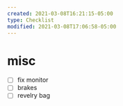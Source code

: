 ```yaml
---
created: 2021-03-08T16:21:15-05:00
type: Checklist
modified: 2021-03-08T17:06:58-05:00
---
```


# misc

- [ ] fix monitor
- [ ] brakes
- [ ] revelry bag